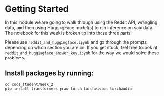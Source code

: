 # Getting Started

In this module we are going to walk through using the Reddit API, wrangling data, and then using HuggingFace model(s) to run inference on said data. The notebook for this week is broken up into those three parts.

Please use `reddit_and_huggingface.ipynb` and go through the prompts depending on which section you are on. If you get stuck, feel free to look at `reddit_and_huggingface_answer_key.ipynb` for the way we would solve these problems.

## Install packages by running:
```
cd code_student/Week_2
pip install transformers praw torch torchvision torchaudio
```